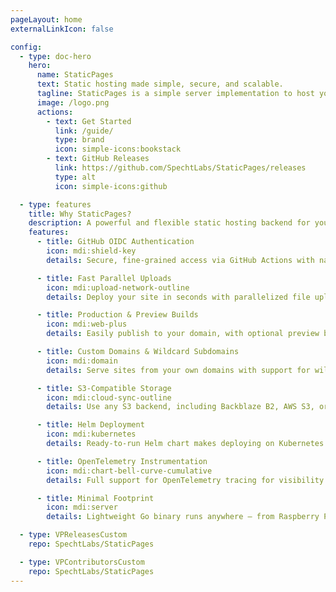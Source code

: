 ```yaml
---
pageLayout: home
externalLinkIcon: false

config:
  - type: doc-hero
    hero:
      name: StaticPages
      text: Static hosting made simple, secure, and scalable.
      tagline: StaticPages is a simple server implementation to host your static pages with support for preview URLs.
      image: /logo.png
      actions:
        - text: Get Started
          link: /guide/
          type: brand
          icon: simple-icons:bookstack
        - text: GitHub Releases
          link: https://github.com/SpechtLabs/StaticPages/releases
          type: alt
          icon: simple-icons:github

  - type: features
    title: Why StaticPages?
    description: A powerful and flexible static hosting backend for your sites, with seamless GitHub CI/CD support.
    features:
      - title: GitHub OIDC Authentication
        icon: mdi:shield-key
        details: Secure, fine-grained access via GitHub Actions with native OIDC token verification.

      - title: Fast Parallel Uploads
        icon: mdi:upload-network-outline
        details: Deploy your site in seconds with parallelized file uploads and real-time feedback.

      - title: Production & Preview Builds
        icon: mdi:web-plus
        details: Easily publish to your domain, with optional preview builds on per-branch or per-commit basis.

      - title: Custom Domains & Wildcard Subdomains
        icon: mdi:domain
        details: Serve sites from your own domains with support for wildcard TLS and subdomain routing.

      - title: S3-Compatible Storage
        icon: mdi:cloud-sync-outline
        details: Use any S3 backend, including Backblaze B2, AWS S3, or MinIO for artifact storage.

      - title: Helm Deployment
        icon: mdi:kubernetes
        details: Ready-to-run Helm chart makes deploying on Kubernetes effortless and secure.

      - title: OpenTelemetry Instrumentation
        icon: mdi:chart-bell-curve-cumulative
        details: Full support for OpenTelemetry tracing for visibility into uploads and page requests.

      - title: Minimal Footprint
        icon: mdi:server
        details: Lightweight Go binary runs anywhere — from Raspberry Pi to production Kubernetes clusters.

  - type: VPReleasesCustom
    repo: SpechtLabs/StaticPages

  - type: VPContributorsCustom
    repo: SpechtLabs/StaticPages
---
```

